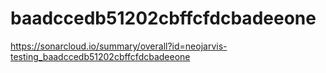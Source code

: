 # baadccedb51202cbffcfdcbadeeone
https://sonarcloud.io/summary/overall?id=neojarvis-testing_baadccedb51202cbffcfdcbadeeone
